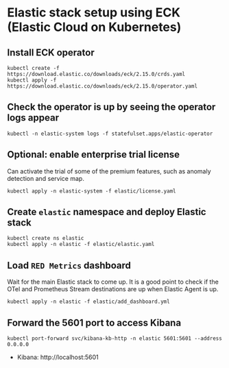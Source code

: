 # Elastic stack setup using ECK (Elastic Cloud on Kubernetes)

## Install ECK operator
```
kubectl create -f https://download.elastic.co/downloads/eck/2.15.0/crds.yaml
kubectl apply -f https://download.elastic.co/downloads/eck/2.15.0/operator.yaml
```

## Check the operator is up by seeing the operator logs appear
```
kubectl -n elastic-system logs -f statefulset.apps/elastic-operator
```

## Optional: enable enterprise trial license
Can activate the trial of some of the premium features, such as anomaly detection and service map.
```
kubectl apply -n elastic-system -f elastic/license.yaml 
```

## Create `elastic` namespace and deploy Elastic stack
```
kubectl create ns elastic
kubectl apply -n elastic -f elastic/elastic.yaml
```

## Load `RED Metrics` dashboard
Wait for the main Elastic stack to come up. It is a good point to check if the OTel and Prometheus Stream destinations are up when Elastic Agent is up.
```
kubectl apply -n elastic -f elastic/add_dashboard.yml
```

## Forward the 5601 port to access Kibana
```
kubectl port-forward svc/kibana-kb-http -n elastic 5601:5601 --address 0.0.0.0
```
* Kibana: http://localhost:5601